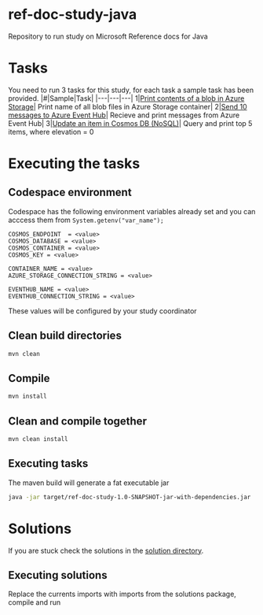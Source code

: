 # ref-doc-study-java
Repository to run study on Microsoft Reference docs for Java

# Tasks
You need to run 3 tasks for this study, for each task a sample task has been provided.
|#|Sample|Task|
|---|---|---|
1|[Print contents of a blob in Azure Storage](src/main/java/com/azure/refdoc/study/App.java?plain=1#L27)| Print name of all blob files in Azure Storage container|
2|[Send 10 messages to Azure Event Hub](src/main/java/com/azure/refdoc/study/App.java?plain=1#L42)| Recieve and print messages from Azure Event Hub|
3|[Update an item in Cosmos DB (NoSQL)](src/main/java/com/azure/refdoc/study/App.java?plain=1#L36)| Query and print top 5 items, where elevation = 0


# Executing the tasks

## Codespace environment
Codespace has the following environment variables already set and you can acccess them from `System.getenv("var_name");`
```properties
COSMOS_ENDPOINT  = <value>
COSMOS_DATABASE = <value>
COSMOS_CONTAINER = <value>
COSMOS_KEY = <value>

CONTAINER_NAME = <value>
AZURE_STORAGE_CONNECTION_STRING = <value>

EVENTHUB_NAME = <value>
EVENTHUB_CONNECTION_STRING = <value>
```
These values will be configured by your study coordinator

## Clean build directories
```bash
mvn clean
```
## Compile
```bash
mvn install
```
## Clean and compile together
```bash
mvn clean install
```

## Executing tasks
The maven build will generate a fat executable jar
```bash
java -jar target/ref-doc-study-1.0-SNAPSHOT-jar-with-dependencies.jar
```
# Solutions
If you are stuck check the solutions in the [solution directory](src/main/java/com/azure/refdoc/study/solution).
## Executing solutions
Replace the currents imports with imports from the solutions package, compile and run
